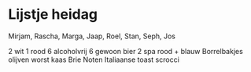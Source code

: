 # Lijstje heidag
Mirjam, Rascha, Marga, Jaap, Roel, Stan, Seph, Jos

2 wit
1 rood
6 alcoholvrij
6 gewoon bier
2 spa rood + blauw
Borrelbakjes olijven worst kaas
Brie
Noten
Italiaanse toast scrocci
